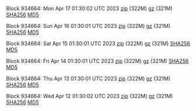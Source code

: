 Block 934664: Mon Apr 17 01:30:02 UTC 2023 [zip](https://files.01coin.io/mainnet/2023-04-17/bootstrap.dat.zip) (322M) [gz](https://files.01coin.io/mainnet/2023-04-17/bootstrap.dat.tar.gz) (321M) [SHA256](https://files.01coin.io/mainnet/2023-04-17/sha256.txt) [MD5](https://files.01coin.io/mainnet/2023-04-17/md5.txt)

Block 934664: Sun Apr 16 01:30:01 UTC 2023 [zip](https://files.01coin.io/mainnet/2023-04-16/bootstrap.dat.zip) (322M) [gz](https://files.01coin.io/mainnet/2023-04-16/bootstrap.dat.tar.gz) (321M) [SHA256](https://files.01coin.io/mainnet/2023-04-16/sha256.txt) [MD5](https://files.01coin.io/mainnet/2023-04-16/md5.txt)

Block 934664: Sat Apr 15 01:30:01 UTC 2023 [zip](https://files.01coin.io/mainnet/2023-04-15/bootstrap.dat.zip) (322M) [gz](https://files.01coin.io/mainnet/2023-04-15/bootstrap.dat.tar.gz) (321M) [SHA256](https://files.01coin.io/mainnet/2023-04-15/sha256.txt) [MD5](https://files.01coin.io/mainnet/2023-04-15/md5.txt)

Block 934664: Fri Apr 14 01:30:01 UTC 2023 [zip](https://files.01coin.io/mainnet/2023-04-14/bootstrap.dat.zip) (322M) [gz](https://files.01coin.io/mainnet/2023-04-14/bootstrap.dat.tar.gz) (321M) [SHA256](https://files.01coin.io/mainnet/2023-04-14/sha256.txt) [MD5](https://files.01coin.io/mainnet/2023-04-14/md5.txt)

Block 934664: Thu Apr 13 01:30:01 UTC 2023 [zip](https://files.01coin.io/mainnet/2023-04-13/bootstrap.dat.zip) (322M) [gz](https://files.01coin.io/mainnet/2023-04-13/bootstrap.dat.tar.gz) (321M) [SHA256](https://files.01coin.io/mainnet/2023-04-13/sha256.txt) [MD5](https://files.01coin.io/mainnet/2023-04-13/md5.txt)

Block 934664: Wed Apr 12 01:30:02 UTC 2023 [zip](https://files.01coin.io/mainnet/2023-04-12/bootstrap.dat.zip) (322M) [gz](https://files.01coin.io/mainnet/2023-04-12/bootstrap.dat.tar.gz) (321M) [SHA256](https://files.01coin.io/mainnet/2023-04-12/sha256.txt) [MD5](https://files.01coin.io/mainnet/2023-04-12/md5.txt)
